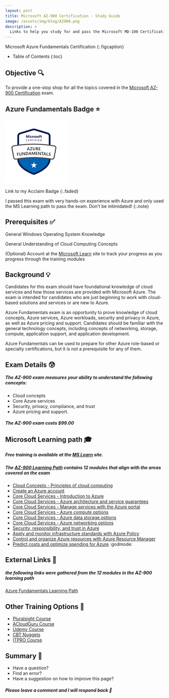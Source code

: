 ```yaml
---
layout: post
title: Microsoft AZ-900 Certification - Study Guide
image: /assets/img/blog/AZ900.png
description: >
  Links to help you study for and pass the Microsoft MD-100 Certification Test
---
```



Microsoft Azure Fundamentals Certification
{:.figcaption}

- Table of Contents
{:toc}

## Objective :mag:

To provide a one-stop shop for all the topics covered in the [Microsoft AZ-900 Certification](https://docs.microsoft.com/en-us/learn/certifications/exams/az-900) exam.

## Azure Fundamentals Badge :star:

[![Badge](/assets/img/blog/azbadge.png)](https://www.youracclaim.com/badges/c2f425a1-9708-44a4-9dd9-28d27c56b80c/public_url)

Link to my Acclaim Badge
{:.faded}

I passed this exam with very hands-on experience with Azure and only used the MS Learning path to pass the exam. Don't be intimidated!
{:.note}

## Prerequisites :white_check_mark:

General Windows Operating System Knowledge

General Understanding of Cloud Computing Concepts

(Optional) Account at the [Microsoft Learn](https://docs.microsoft.com/en-us/learn/) site to track your progress as you progress through the training modules


## Background :bulb:

Candidates for this exam should have foundational knowledge of cloud services and how those services are provided with Microsoft Azure. The exam is intended for candidates who are just beginning to work with cloud-based solutions and services or are new to Azure.

Azure Fundamentals exam is an opportunity to prove knowledge of cloud concepts, Azure services, Azure workloads, security and privacy in Azure, as well as Azure pricing and support. Candidates should be familiar with the general technology concepts, including concepts of networking, storage, compute, application support, and application development.

Azure Fundamentals can be used to prepare for other Azure role-based or specialty certifications, but it is not a prerequisite for any of them.

## Exam Details :cold_sweat:

##### The AZ-900 exam measures your ability to understand the following concepts:
 - Cloud concepts
 - Core Azure services
 - Security, privacy, compliance, and trust
 - Azure pricing and support.
  
##### The AZ-900 exam costs $99.00

## Microsoft Learning path :mortar_board:

##### Free training is available at the [MS Learn](https://docs.microsoft.com/en-us/learn/) site.

##### The [AZ-900 Learning Path](https://docs.microsoft.com/en-us/learn/paths/azure-fundamentals/) contains 12 modules that align with the areas covered on the exam
 - [Cloud Concepts - Principles of cloud computing](https://docs.microsoft.com/en-us/learn/modules/principles-cloud-computing/)
 - [Create an Azure account](https://docs.microsoft.com/en-us/learn/modules/create-an-azure-account/)
 - [Core Cloud Services - Introduction to Azure](https://docs.microsoft.com/en-us/learn/modules/welcome-to-azure/)
 - [Core Cloud Services - Azure architecture and service guarantees](https://docs.microsoft.com/en-us/learn/modules/explore-azure-infrastructure/)
 - [Core Cloud Services - Manage services with the Azure portal](https://docs.microsoft.com/en-us/learn/modules/tour-azure-portal/)
 - [Core Cloud Services - Azure compute options](https://docs.microsoft.com/en-us/learn/modules/intro-to-azure-compute/)
 - [Core Cloud Services - Azure data storage options](https://docs.microsoft.com/en-us/learn/modules/intro-to-data-in-azure/)
 - [Core Cloud Services - Azure networking options](https://docs.microsoft.com/en-us/learn/modules/intro-to-azure-networking/)
 - [Security, responsibility, and trust in Azure](https://docs.microsoft.com/en-us/learn/modules/intro-to-security-in-azure/)
 - [Apply and monitor infrastructure standards with Azure Policy](https://docs.microsoft.com/en-us/learn/modules/intro-to-governance/)
 - [Control and organize Azure resources with Azure Resource Manager](https://docs.microsoft.com/en-us/learn/modules/control-and-organize-with-azure-resource-manager/)
 - [Predict costs and optimize spending for Azure](https://docs.microsoft.com/en-us/learn/modules/predict-costs-and-optimize-spending/) :godmode:

## External Links :link:

##### the following links were gathered from the 12 modules in the AZ-900 learning path

[Azure Fundamentals Learning Path](https://docs.microsoft.com/en-us/learn/paths/azure-fundamentals/)


## Other Training Options :muscle:
- [Pluralsight Course](https://www.pluralsight.com/paths/microsoft-azure-fundamentals-az-900)
- [ACloudGuru Course](https://acloud.guru/learn/az-900-microsoft-azure-fundamentals)
- [Udemy Course](https://www.udemy.com/course/az-900-azure-exam-prep-understanding-cloud-concepts/)
- [CBT Nuggets](https://www.cbtnuggets.com/it-training/microsoft-azure/fundamentals)
- [ITPRO Course](https://www.itpro.tv/courses/microsoft/microsoft-azure-fundamentals-az900/)

## Summary :hammer:
- Have a question?
- Find an error?
- Have a suggestion on how to improve this page?

##### Please leave a comment and I will respond back :speech_balloon:

<script src="https://utteranc.es/client.js"
        repo="djsimtech/blog"
        issue-term="pathname"
        theme="github-dark"
        crossorigin="anonymous"
        async>
</script>

